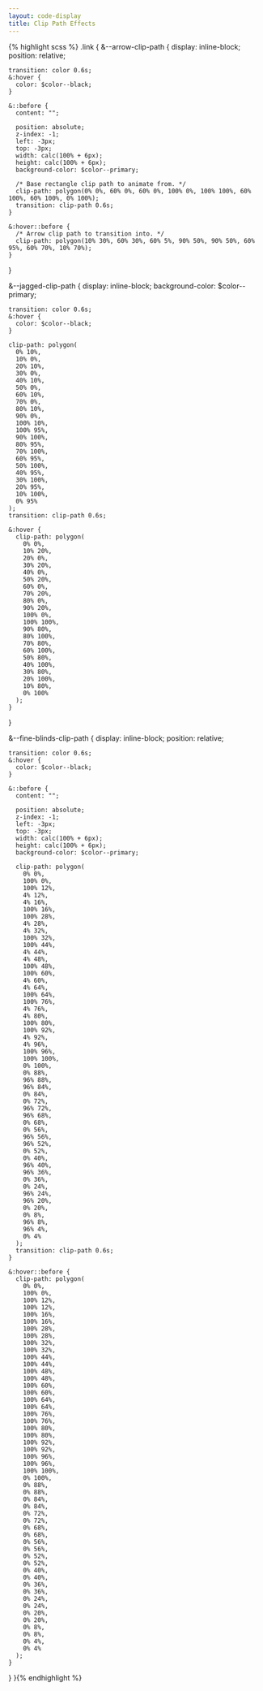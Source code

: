 ```yaml
---
layout: code-display
title: Clip Path Effects
---
```


{% highlight scss %}
.link {
  &--arrow-clip-path {
    display: inline-block;
    position: relative;

    transition: color 0.6s;
    &:hover {
      color: $color--black;
    }

    &::before {
      content: "";

      position: absolute;
      z-index: -1;
      left: -3px;
      top: -3px;
      width: calc(100% + 6px);
      height: calc(100% + 6px);
      background-color: $color--primary;

      /* Base rectangle clip path to animate from. */
      clip-path: polygon(0% 0%, 60% 0%, 60% 0%, 100% 0%, 100% 100%, 60% 100%, 60% 100%, 0% 100%);
      transition: clip-path 0.6s;
    }

    &:hover::before {
      /* Arrow clip path to transition into. */
      clip-path: polygon(10% 30%, 60% 30%, 60% 5%, 90% 50%, 90% 50%, 60% 95%, 60% 70%, 10% 70%);
    }
  }

  &--jagged-clip-path {
    display: inline-block;
    background-color: $color--primary;

    transition: color 0.6s;
    &:hover {
      color: $color--black;
    }

    clip-path: polygon(
      0% 10%,
      10% 0%,
      20% 10%,
      30% 0%,
      40% 10%,
      50% 0%,
      60% 10%,
      70% 0%,
      80% 10%,
      90% 0%,
      100% 10%,
      100% 95%,
      90% 100%,
      80% 95%,
      70% 100%,
      60% 95%,
      50% 100%,
      40% 95%,
      30% 100%,
      20% 95%,
      10% 100%,
      0% 95%
    );
    transition: clip-path 0.6s;

    &:hover {
      clip-path: polygon(
        0% 0%,
        10% 20%,
        20% 0%,
        30% 20%,
        40% 0%,
        50% 20%,
        60% 0%,
        70% 20%,
        80% 0%,
        90% 20%,
        100% 0%,
        100% 100%,
        90% 80%,
        80% 100%,
        70% 80%,
        60% 100%,
        50% 80%,
        40% 100%,
        30% 80%,
        20% 100%,
        10% 80%,
        0% 100%
      );
    }
  }

  &--fine-blinds-clip-path {
    display: inline-block;
    position: relative;

    transition: color 0.6s;
    &:hover {
      color: $color--black;
    }

    &::before {
      content: "";

      position: absolute;
      z-index: -1;
      left: -3px;
      top: -3px;
      width: calc(100% + 6px);
      height: calc(100% + 6px);
      background-color: $color--primary;

      clip-path: polygon(
        0% 0%,
        100% 0%,
        100% 12%,
        4% 12%,
        4% 16%,
        100% 16%,
        100% 28%,
        4% 28%,
        4% 32%,
        100% 32%,
        100% 44%,
        4% 44%,
        4% 48%,
        100% 48%,
        100% 60%,
        4% 60%,
        4% 64%,
        100% 64%,
        100% 76%,
        4% 76%,
        4% 80%,
        100% 80%,
        100% 92%,
        4% 92%,
        4% 96%,
        100% 96%,
        100% 100%,
        0% 100%,
        0% 88%,
        96% 88%,
        96% 84%,
        0% 84%,
        0% 72%,
        96% 72%,
        96% 68%,
        0% 68%,
        0% 56%,
        96% 56%,
        96% 52%,
        0% 52%,
        0% 40%,
        96% 40%,
        96% 36%,
        0% 36%,
        0% 24%,
        96% 24%,
        96% 20%,
        0% 20%,
        0% 8%,
        96% 8%,
        96% 4%,
        0% 4%
      );
      transition: clip-path 0.6s;
    }

    &:hover::before {
      clip-path: polygon(
        0% 0%,
        100% 0%,
        100% 12%,
        100% 12%,
        100% 16%,
        100% 16%,
        100% 28%,
        100% 28%,
        100% 32%,
        100% 32%,
        100% 44%,
        100% 44%,
        100% 48%,
        100% 48%,
        100% 60%,
        100% 60%,
        100% 64%,
        100% 64%,
        100% 76%,
        100% 76%,
        100% 80%,
        100% 80%,
        100% 92%,
        100% 92%,
        100% 96%,
        100% 96%,
        100% 100%,
        0% 100%,
        0% 88%,
        0% 88%,
        0% 84%,
        0% 84%,
        0% 72%,
        0% 72%,
        0% 68%,
        0% 68%,
        0% 56%,
        0% 56%,
        0% 52%,
        0% 52%,
        0% 40%,
        0% 40%,
        0% 36%,
        0% 36%,
        0% 24%,
        0% 24%,
        0% 20%,
        0% 20%,
        0% 8%,
        0% 8%,
        0% 4%,
        0% 4%
      );
    }
  }
}{% endhighlight %}